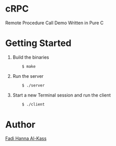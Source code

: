 # cRPC
Remote Procedure Call Demo Written in Pure C

# Getting Started
1. Build the binaries
    ```bash
        $ make
    ```
2. Run the server
    ```bash
        $ ./server
    ```
3. Start a new Terminal session and run the client
    ```bash
        $ ./client
    ```

# Author
[Fadi Hanna Al-Kass](https://github.com/alkass)
